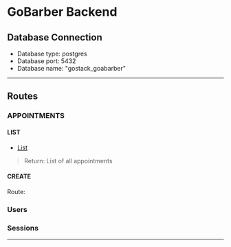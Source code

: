 # GoBarber Backend

## Database Connection
- Database type: postgres
- Database port: 5432
- Database name: "gostack_goabarber"
----
## Routes

### APPOINTMENTS
  #### LIST
  - [List]


  >Return: List of all appointments



#### CREATE
Route:

### Users

### Sessions
----

[List]: 'docs/AppointmentsList.md'
